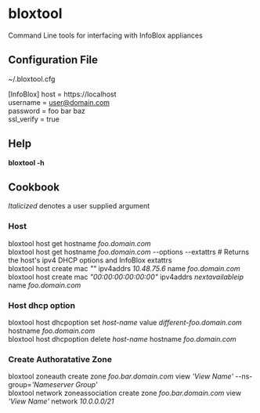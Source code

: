 # bloxtool
Command Line tools for interfacing with InfoBlox appliances

## Configuration File
~/.bloxtool.cfg

[InfoBlox]
host = https://localhost  
username = user@domain.com  
password = foo bar baz  
ssl_verify = true  

## Help
**bloxtool -h**   
## Cookbook
*Italicized* denotes a user supplied argument  
### Host
bloxtool host get hostname *foo.domain.com*  
bloxtool host get hostname *foo.domain.com* --options --extattrs  # Returns the host's ipv4 DHCP options and InfoBlox extattrs  
bloxtool host create mac *""* ipv4addrs *10.48.75.6* name *foo.domain.com*  
bloxtool host create mac *"00:00:00:00:00:00"* ipv4addrs *nextavailableip* name *foo.domain.com*  
### Host dhcp option
bloxtool host dhcpoption set *host-name* value *different-foo.domain.com* hostname *foo.domain.com*  
bloxtool host dhcpoption delete *host-name* hostname *foo.domain.com*  
### Create Authoratative Zone
bloxtool zoneauth create zone *foo.bar.domain.com* view *'View Name'* --ns-group=*'Nameserver Group'*  
bloxtool network zoneassociation create zone *foo.bar.domain.com* view *'View Name'* network *10.0.0.0/21*  
